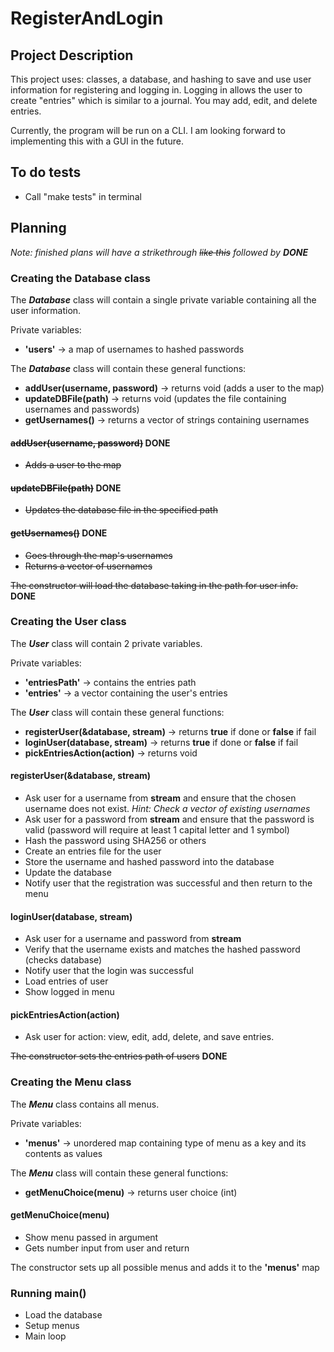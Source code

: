 # RegisterAndLogin

## Project Description
This project uses: classes, a database, and hashing to save and use user information for registering and logging in. Logging in allows the user to create "entries" which is similar to a journal. You may add, edit, and delete entries.

Currently, the program will be run on a CLI. I am looking forward to implementing this with a GUI in the future.

## To do tests
- Call "make tests" in terminal


## Planning
_Note: finished plans will have a strikethrough ~~like this~~ followed by __DONE___


### Creating the Database class
The ***Database*** class will contain a single private variable containing all the user information.

Private variables:
- __'users'__ -> a map of usernames to hashed passwords

The ***Database*** class will contain these general functions:
- __addUser(username, password)__ -> returns void (adds a user to the map)
- __updateDBFile(path)__ -> returns void (updates the file containing usernames and passwords)
- __getUsernames()__ -> returns a vector of strings containing usernames

#### ~~addUser(username, password)~~ __DONE__
- ~~Adds a user to the map~~

#### ~~updateDBFile(path)~~ __DONE__
- ~~Updates the database file in the specified path~~

#### ~~getUsernames()~~ __DONE__
- ~~Goes through the map's usernames~~
- ~~Returns a vector of usernames~~

~~The constructor will load the database taking in the path for user info.~~ __DONE__


### Creating the User class
The ***User*** class will contain 2 private variables.

Private variables:
- __'entriesPath'__ -> contains the entries path
- __'entries'__ -> a vector containing the user's entries

The ***User*** class will contain these general functions:
- __registerUser(&database, stream)__ -> returns __true__ if done or __false__ if fail
- __loginUser(database, stream)__ -> returns __true__ if done or __false__ if fail
- __pickEntriesAction(action)__ -> returns void

#### registerUser(&database, stream)
- Ask user for a username from __stream__ and ensure that the chosen username does not exist. _Hint: Check a vector of existing usernames_
- Ask user for a password from __stream__ and ensure that the password is valid (password will require at least 1 capital letter and 1 symbol)
- Hash the password using SHA256 or others
- Create an entries file for the user
- Store the username and hashed password into the database
- Update the database
- Notify user that the registration was successful and then return to the menu

#### loginUser(database, stream)
- Ask user for a username and password from __stream__
- Verify that the username exists and matches the hashed password (checks database)
- Notify user that the login was successful
- Load entries of user
- Show logged in menu

#### pickEntriesAction(action)
- Ask user for action: view, edit, add, delete, and save entries.

~~The constructor sets the entries path of users~~ __DONE__


### Creating the Menu class
The ***Menu*** class contains all menus.

Private variables:
- __'menus'__ -> unordered map containing type of menu as a key and its contents as values

The ***Menu*** class will contain these general functions:
- __getMenuChoice(menu)__ -> returns user choice (int)

#### getMenuChoice(menu)
- Show menu passed in argument
- Gets number input from user and return

The constructor sets up all possible menus and adds it to the __'menus'__ map


### Running main()
- Load the database
- Setup menus
- Main loop
